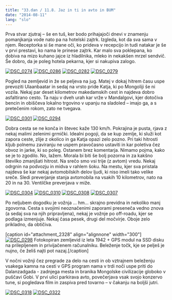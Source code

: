 ```yaml
---
title: "33.dan / 11.8. Jaz in ti in avto in BUM"
date: "2014-08-11"
lang: "slo"
---
```


Prva stvar zjutraj – še en tuš, ker bodo prihajajoči dnevi v znamenju pomanjkanja vode nato pa na hotelski zajtrk. Izgleda, kot da sva sama v njem. Receptorka si še mane oči, ko prideva v recepcijo in tudi natakar je še v prvi prestavi, ko nama le prinese zajtrk. Kar malo sva poklepana, ko dobiva na mizo kuhano jajce iz hladilnika, mleko in nekakšen mrzel sendvič. Še dobro, da je poleg hotela pekarna, kjer si nakupiva zalogo.

[![DSC_0274](images/DSC_0274-300x200.jpg)](http://gremovmongolijo.com/wp-content/uploads/2014/10/DSC_0274.jpg) [![DSC_0286](images/DSC_0286-300x200.jpg)](http://gremovmongolijo.com/wp-content/uploads/2014/10/DSC_0286.jpg) [![DSC_0282](images/DSC_0282-300x200.jpg)](http://gremovmongolijo.com/wp-content/uploads/2014/10/DSC_0282.jpg) [![DSC_0279](images/DSC_0279-300x200.jpg)](http://gremovmongolijo.com/wp-content/uploads/2014/10/DSC_0279.jpg)

Pogled na zemljevid in že se peljeva na jug. Matej v dokaj hitrem času uspe prevoziti Ulaanbaatar in sedaj na vrsto pride Katja, ki po Mongoliji še ni vozila. Nekaj par deset kilometrov makedamskih cest in najdeva dobro asfaltirano cesto. Ta naju v dveh urah kar vrže v Mandalgovi, kjer dotočiva bencin in obiščeva lokalno trgovino v upanju na sladoled – imajo ga, a s pretečenim rokom, zato ne tvegava.

[![DSC_0301](images/DSC_0301-300x200.jpg)](http://gremovmongolijo.com/wp-content/uploads/2014/10/DSC_0301.jpg) [![DSC_0294](images/DSC_0294-300x200.jpg)](http://gremovmongolijo.com/wp-content/uploads/2014/10/DSC_0294.jpg)

Dobra cesta se ne konča in števec kaže 130 km/h. Pokrajina je pusta, rjava z nekaj malimi zelenimi grmički. Idealni pogoji, da se kup zemlje, ki služi kot zapora ceste, zlije z okolico in ga Katja opazi zelo pozno. Pri taki hitrosti kljub polnemu zaviranju ne uspem pravočasno ustaviti in kar poletiva čez obvoz in jarke, ki so poleg. Ostanem brez komentarja. Nimamo pojma, kako se je to zgodilo. No, lažem. Morala bi biti še bolj pozorna in za kakšno številko zmanjšati hitrost. Na srečo smo vsi trije (z avtom) vredu. Nekaj odrgnin na podvozju in midva v rahlem šoku. Na mestu, kjer sva pristala najdeva še kar nekaj avtomobilskih delov ljudi, ki niso imeli tako velike sreče. Sledi preverjanje stanja avtomobila na vsakih 10 kilometrov, nato na 20 in na 30. Ventilčke preverjava v miže.

[![DSC_0304](images/DSC_0304-300x200.jpg)](http://gremovmongolijo.com/wp-content/uploads/2014/10/DSC_0304.jpg) [![DSC_0310](images/DSC_0310-300x200.jpg)](http://gremovmongolijo.com/wp-content/uploads/2014/10/DSC_0310.jpg) [![DSC_0308](images/DSC_0308-300x200.jpg)](http://gremovmongolijo.com/wp-content/uploads/2014/10/DSC_0308.jpg) [![DSC_0307](images/DSC_0307-300x200.jpg)](http://gremovmongolijo.com/wp-content/uploads/2014/10/DSC_0307.jpg)

Po neljubem dogodku je vožnja … hm… skrajno previdna in nekoliko manj zgovorna. Cesta s svojimi neoznačenimi zaporami preseneča vedno znova (a sedaj sva na njih pripravljena), nekaj je vožnje po off-roadu, kjer se podlaga izmenjuje. Nekaj časa pesek, drugi del močvirje. Oboje zelo prikladno, da obtičiva.

\[caption id="attachment\_2328" align="alignnone" width="300"\][![DSC_0298](images/DSC_0298-300x200.jpg)](http://gremovmongolijo.com/wp-content/uploads/2014/10/DSC_0298.jpg) Fotokopiran zemljevid iz leta 1942 + GPS modul na SSD disku na prilepljenem in privijačenem računalniku. Beleženje točk, kje se pelješ je nujno, če želiš najti pot nazaj.\[/caption\]

V nočni vožnji čez pregrade za delo na cesti in ob vztrajnem beleženju vsakega kamna na cesti v GPS program nama v trdi noči uspe priti do Dalanzadgada - zadnjega mesta in branika Mongolske civilizacije globoko v puščavi Gobi. V prvi ulici parkirava avto, povečerjava vsak svojo konzervo tune, si pogledava film in zaspiva pred tovarno – v čakanju na boljši jutri.

[![DSC_0318](images/DSC_0318-300x200.jpg)](http://gremovmongolijo.com/wp-content/uploads/2014/10/DSC_0318.jpg) [![DSC_0322](images/DSC_0322-300x200.jpg)](http://gremovmongolijo.com/wp-content/uploads/2014/10/DSC_0322.jpg)
